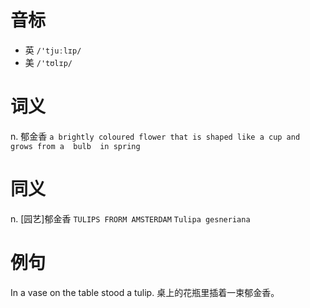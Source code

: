 # 音标

- 英 `/'tjuːlɪp/`
- 美 `/'tʊlɪp/`

# 词义

n. 郁金香
`a brightly coloured flower that is shaped like a cup and grows from a  bulb  in spring`

# 同义

n. [园艺]郁金香
`TULIPS FRORM AMSTERDAM` `Tulipa gesneriana`

# 例句

In a vase on the table stood a tulip.
桌上的花瓶里插着一束郁金香。


